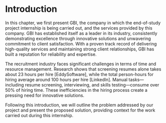 # Introduction

In this chapter, we first present GBI, the company in which the end-of-study project internship is being carried out, and the services provided by this company. GBI has established itself as a leader in its industry, consistently demonstrating excellence through innovative solutions and unwavering commitment to client satisfaction. With a proven track record of delivering high-quality services and maintaining strong client relationships, GBI has built a reputation for reliability and expertise.

The recruitment industry faces significant challenges in terms of time and resource management. Research shows that screening resumes alone takes about 23 hours per hire [EddySoftware], while the total person-hours for hiring average around 100 hours per hire [LinkedIn]. Manual tasks—including resume screening, interviewing, and skills testing—consume over 50% of hiring time. These inefficiencies in the hiring process create a pressing need for innovative solutions.
 
Following this introduction, we will outline the problem addressed by our project and present the proposed solution, providing context for the work carried out during this internship. 